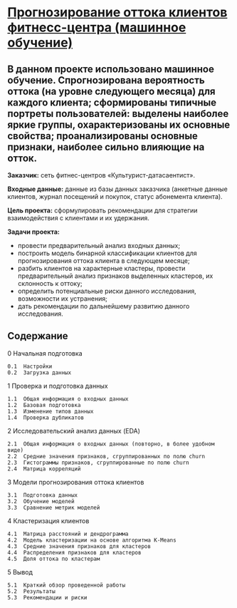 # [Прогнозирование оттока клиентов фитнесс-центра (машинное обучение)](https://github.com/Nanobelka/Yandex_Praktikum/blob/main/machine_learning/machine_learning.ipynb)

## В данном проекте использовано машинное обучение. Спрогнозирована вероятность оттока (на уровне следующего месяца) для каждого клиента; сформированы типичные портреты пользователей: выделены наиболее яркие группы, охарактеризованы их основные свойства; проанализированы основные признаки, наиболее сильно влияющие на отток.

**Заказчик:** сеть фитнес-центров «Культурист-датасаентист».

**Входные данные:** данные из базы данных заказчика (анкетные данные клиентов, журнал посещений и покупок, статус абонемента клиента).

**Цель проекта:** сформулировать рекомендации для стратегии взаимодействия с клиентами и их удержания.

**Задачи проекта:**

- провести предварительный анализ входных данных;
- построить модель бинарной классификации клиентов для прогнозирования оттока клиента в следующем месяце;
- разбить клиентов на характерные кластеры, провести предварительный анализ признаков выделенных кластеров, их склонность к оттоку;
- определить потенциальные риски данного исследования, возможности их устранения;  
- дать рекомендации по дальнейшему развитию данного исследования.

## Содержание

0  Начальная подготовка

    0.1  Настройки
    0.2  Загрузка данных
    
1  Проверка и подготовка данных

    1.1  Общая информация о входных данных
    1.2  Базовая подготовка
    1.3  Изменение типов данных
    1.4  Проверка дубликатов
    
2  Исследовательский анализ данных (EDA)

    2.1  Общая информация о входных данных (повторно, в более удобном виде)
    2.2  Cредние значения признаков, сгруппированных по полю churn
    2.3  Гистограммы признаков, сгруппированные по полю churn
    2.4  Матрица корреляций
    
3  Модели прогнозирования оттока клиентов

    3.1  Подготовка данных
    3.2  Обучение моделей
    3.3  Сравнение метрик моделей
    
4  Кластеризация клиентов

    4.1  Матрица расстояний и дендрограмма
    4.2  Модель кластеризации на основе алгоритма K-Means
    4.3  Средние значения признаков для кластеров
    4.4  Распределения признаков для кластеров
    4.5  Доля оттока по кластерам
    
5  Вывод

    5.1  Краткий обзор проведенной работы
    5.2  Результаты
    5.3  Рекомендации и риски
